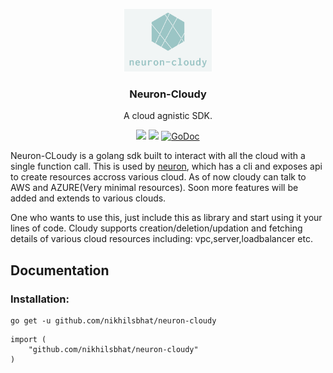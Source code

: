 <p align="center">
   <img alt="Neuron-Cloudy" src="https://raw.githubusercontent.com/nikhilsbhat/neuron-cloudy/development/assets/img/logo.png" height="100" />
    <h3 align="center">Neuron-Cloudy</h3>
    <p align="center">A cloud agnistic SDK.</p>
    <p align="center">
        <a href="https://goreportcard.com/report/github.com/nikhilsbhat/neuron-cloudy"><img src="https://goreportcard.com/badge/github.com/nikhilsbhat/neuron-cloudy"></a>
        <a href="https://github.com/nikhilsbhat/neuron-cloudy/blob/master/LICENSE"><img src="https://img.shields.io/badge/LICENSE-APACHE%20V2-blue.svg"></a>
        <a href="https://godoc.org/github.com/nikhilsbhat/neuron-cloudy"><img src="https://godoc.org/github.com/nikhilsbhat/neuron-cloudy?status.svg" alt="GoDoc"></a>
    </p>
</p>

Neuron-CLoudy is a golang sdk built to interact with all the cloud with a single function call.
This is used by [neuron](https://github.com/nikhilsbhat/neuron), which has a cli and exposes api to
create resources accross various cloud. As of now cloudy can talk to AWS and AZURE(Very minimal resources). Soon more features will be added and extends to various clouds.

One who wants to use this, just include this as library and start using it your lines of code.
Cloudy supports creation/deletion/updation and fetching details of various cloud resources including:
vpc,server,loadbalancer etc.

## Documentation

### Installation:

```golang
go get -u github.com/nikhilsbhat/neuron-cloudy
```
```golang
import (
    "github.com/nikhilsbhat/neuron-cloudy"
)
```
